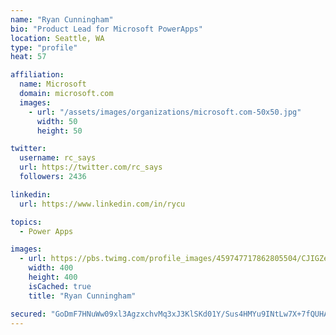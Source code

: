 ```yaml
---
name: "Ryan Cunningham"
bio: "Product Lead for Microsoft PowerApps"
location: Seattle, WA
type: "profile"
heat: 57

affiliation:
  name: Microsoft
  domain: microsoft.com
  images:
    - url: "/assets/images/organizations/microsoft.com-50x50.jpg"
      width: 50
      height: 50

twitter:
  username: rc_says
  url: https://twitter.com/rc_says
  followers: 2436

linkedin:
  url: https://www.linkedin.com/in/rycu

topics:
  - Power Apps

images:
  - url: https://pbs.twimg.com/profile_images/459747717862805504/CJIGZejd_400x400.png
    width: 400
    height: 400
    isCached: true
    title: "Ryan Cunningham"

secured: "GoDmF7HNuWw09xl3AgzxchvMq3xJ3KlSKd01Y/Sus4HMYu9INtLw7X+7fQUHATdzpwC6JhuiPoAo7UmsVWSX4akG2xmUe/NAQmPdVSX1yXrNLEST35RjNUQ78MAxBaJ70tL+SQWtrF+WvpADqj42aN0JON6bKw4f1ZBX2kFGOklODT6w8N9bfEKNNhVqHe8LY1UyJTsVSF4RihR5ogHxbwVNaMx1SahfG2UWZ887zHzrd7EY47MZlLhLPQxyX9jcJvmUQEpuKg1HLZc/QKdH4Rl6nkjamfHzrMeAJVttv+0NYImJPANv7Jz+itSHIUkoNJeGfYhOgXJFYWTqvLkv3lk13WD/Q7qaMZzUdp+XpwKjCtG2E1CIsO1r3Xmv1VGJDlSf+Xxg7gKdAL7Q+ueYqPJPR3eVo4mZ/AgE5Na3yRc=;M/89d3rtUZKgE2oN40xjLg=="
---
```


